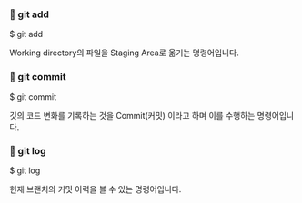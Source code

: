 ### 📌 git add
$ git add

Working directory의 파일을 Staging Area로 옮기는 명령어입니다.

### 📌 git commit
$ git commit 

깃의 코드 변화를 기록하는 것을 Commit(커밋) 이라고 하며 이를 수행하는 명령어입니다.

### 📌 git log 
$ git log

현재 브랜치의 커밋 이력을 볼 수 있는 명령어입니다.
